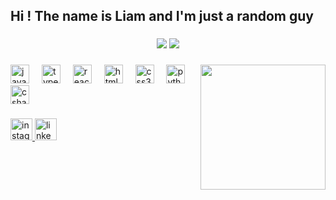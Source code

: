 <h2 align="left">Hi ! The name is Liam and I'm just a random guy</h2>

###

<div align="center">
  <img src="https://i.giphy.com/media/v1.Y2lkPTc5MGI3NjExNnVrM3M3a3JqbHJyZ3V0NGQwYzVleGhrc25samR3YnVobHdoYWRnNCZlcD12MV9pbnRlcm5hbF9naWZfYnlfaWQmY3Q9Zw/3kJXwDqa760htH5ZJe/giphy.gif"   />
  <img src="https://i.giphy.com/media/v1.Y2lkPTc5MGI3NjExcng0bGJpczRvdmxzNGJiMDU2Njh3Y2JkZm5mOHN0bXNoOGEwejA1NCZlcD12MV9pbnRlcm5hbF9naWZfYnlfaWQmY3Q9Zw/64VjZWm6RZGUmn2PKF/giphy.gif"  />
</div>

###

<img align="right" height="200" src="https://i.giphy.com/media/v1.Y2lkPTc5MGI3NjExeXlvdGNpd2k5a3F6a2g3bGdkOGJmdmN5eTE4MmgxZzE4b2VhNjFrbyZlcD12MV9pbnRlcm5hbF9naWZfYnlfaWQmY3Q9Zw/oJNGcsjGW2S7Osj70P/giphy.gif"  />

###

<div align="left">
  <img src="https://cdn.jsdelivr.net/gh/devicons/devicon/icons/javascript/javascript-original.svg" height="30" alt="javascript logo"  />
  <img width="12" />
  <img src="https://cdn.jsdelivr.net/gh/devicons/devicon/icons/typescript/typescript-original.svg" height="30" alt="typescript logo"  />
  <img width="12" />
  <img src="https://cdn.jsdelivr.net/gh/devicons/devicon/icons/react/react-original.svg" height="30" alt="react logo"  />
  <img width="12" />
  <img src="https://cdn.jsdelivr.net/gh/devicons/devicon/icons/html5/html5-original.svg" height="30" alt="html5 logo"  />
  <img width="12" />
  <img src="https://cdn.jsdelivr.net/gh/devicons/devicon/icons/css3/css3-original.svg" height="30" alt="css3 logo"  />
  <img width="12" />
  <img src="https://cdn.jsdelivr.net/gh/devicons/devicon/icons/python/python-original.svg" height="30" alt="python logo"  />
  <img width="12" />
  <img src="https://cdn.jsdelivr.net/gh/devicons/devicon/icons/csharp/csharp-original.svg" height="30" alt="csharp logo"  />
</div>

###

<div align="left">
<!--   <a href="https://www.youtube.com/yourchannel" target="_blank">
    <img src="https://img.shields.io/static/v1?message=Youtube&logo=youtube&label=&color=FF0000&logoColor=white&labelColor=&style=for-the-badge" height="35" alt="youtube logo" />
  </a> -->
  <a href="https://www.instagram.com/liamm1469/" target="_blank">
    <img src="https://img.shields.io/static/v1?message=Instagram&logo=instagram&label=&color=E4405F&logoColor=white&labelColor=&style=for-the-badge" height="35" alt="instagram logo" />
  </a>
<!--   <a href="https://www.twitch.tv/yourchannel" target="_blank">
    <img src="https://img.shields.io/static/v1?message=Twitch&logo=twitch&label=&color=9146FF&logoColor=white&labelColor=&style=for-the-badge" height="35" alt="twitch logo" />
  </a>
  <a href="https://discord.gg/yourinvite" target="_blank">
    <img src="https://img.shields.io/static/v1?message=Discord&logo=discord&label=&color=7289DA&logoColor=white&labelColor=&style=for-the-badge" height="35" alt="discord logo" />
  </a>
  <a href="mailto:youremail@gmail.com" target="_blank">
    <img src="https://img.shields.io/static/v1?message=Gmail&logo=gmail&label=&color=D14836&logoColor=white&labelColor=&style=for-the-badge" height="35" alt="gmail logo" />
  </a> -->
  <a href="https://www.linkedin.com/in/cuong-liam-124763353/" target="_blank">
    <img src="https://img.shields.io/static/v1?message=LinkedIn&logo=linkedin&label=&color=0077B5&logoColor=white&labelColor=&style=for-the-badge" height="35" alt="linkedin logo" />
  </a>
</div>




###

<br clear="both">


###
